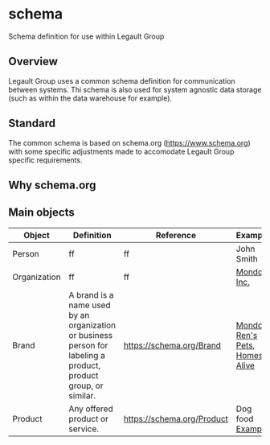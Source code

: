 
# schema
Schema definition for use within Legault Group

## Overview
Legault Group uses a common schema definition for communication between systems. Thi schema is also used for system agnostic data storage (such as within the data warehouse for example). 

## Standard
The common schema is based on schema.org (https://www.schema.org) with some specific adjustments made to accomodate Legault Group specific requirements. 

## Why schema.org

## Main objects
|Object | Definition | Reference | Example | 
|-------| ----------- | ---------------- | ------------| 
| Person | ff| ff | John Smith |
| Organization | ff | ff | [Mondou Inc.](https://github.com/schapleau-legault/schema/blob/main/data/organization/mondou_inc.json)| 
| Brand | A brand is a name used by an organization or business person for labeling a product, product group, or similar. | https://schema.org/Brand | [Mondou](https://github.com/schapleau-legault/schema/blob/main/data/brand/renspets.json), [Ren's Pets](https://github.com/schapleau-legault/schema/blob/main/data/brand/renspets.json), [Homes Alive](https://github.com/schapleau-legault/schema/blob/main/data/brand/homes_alive.json)| 
| Product | Any offered product or service. | https://schema.org/Product | Dog food [Example](https://github.com/schapleau-legault/schema/blob/main/data/product/vetdiet_adult_all_breeds.json) |






